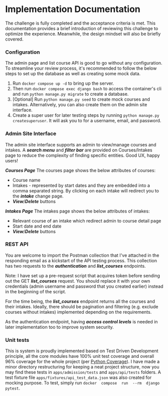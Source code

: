 # Implementation Documentation
The challenge is fully completed and the acceptance criteria is met. This documentation provides a brief introduction of reviewing this challenge to optimize the experience. Meanwhile, the design mindset will also be briefly covered.

### Configuration
The admin page and list course API is good to go without any configuration. To streamline your review process, it's recommended to follow the below steps to set up the database as well as creating some mock data.
 1. Run `docker compose up -d` to bring up the server.
 2. Then run `docker compose exec django bash` to access the container's cli and run `python manage.py migrate` to create a database.
 3. [Optional] Run `python manage.py seed` to create mock courses and intakes. Alternatively, you can also create them on the admin site interface.
 4. Create a super user for later testing steps by running `python manage.py createsuperuser`. It will ask you to for a username, email, and password.

### Admin Site Interface
The admin site interface supports an admin to view/manage courses and intakes. A ***search menu*** and ***filter bar*** are provided on Courses/Intakes page to reduce the complexity of finding specific entities. Good UX, happy users!

***Courses Page***
The courses page shows the below attributes of courses:
 - Course name
 - Intakes - represented by start dates and they are embedded into a comma separated string. By clicking on each intake will redirect you to the ***intake*** change page.
 - ***View***/***Delete*** buttons

***Intakes Page***
The intakes page shows the below attributes of intakes:
 - Relevant course of an intake which redirect admin to course detail page
 - Start date and end date
 - ***View***/***Delete*** buttons

### REST API
You are welcome to import the Postman collection that I've attached in the responding email as a kickstart of the API testing process. This collection has two requests to the ***authentication*** and ***list_courses*** endpoints.

Note: I have set up a pre-request script that acquires token before sending out the GET ***list_courses*** request. You should replace it with your own credentials (admin username and password that you created earlier) instead in the beginning of the script.

For the time being, the ***list_courses*** endpoint returns all the courses and their intakes. Ideally, there should be pagination and filtering (e.g. exclude courses without intakes) implemented depending on the requirements.

As the authentication endpoint, having ***access control levels*** is needed in later implementation too to improve system security.

### Unit tests
This is system is proudly implemented based on Test Driven Development principle, all the core modules have 100% unit test coverage and overall 96% coverage for the whole project (per [Python Coverage](https://coverage.readthedocs.io/en/7.6.1/)). I have made a minor directory restructuring for keeping a neat project structure, now you may find these tests in `apps/admission/tests` and `apps/api/tests` folders. A test fixture file `apps/fixtures/api_test_data.json` was also created for mocking purpose.
To test, simply run `docker  compose  run  --rm  django  pytest`.
